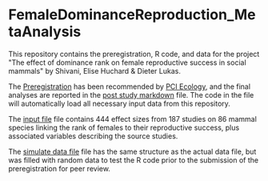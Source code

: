 # FemaleDominanceReproduction_MetaAnalysis

This repository contains the preregistration, R code, and data for the project "The effect of dominance rank on female reproductive success in social mammals" by Shivani, Elise Huchard & Dieter Lukas.

The [Preregistration](https://dieterlukas.github.io/Preregistration_MetaAnalysis_RankSuccess.html) has been recommended by [PCI Ecology](https://doi.org/10.24072/pci.ecology.100056), and the final analyses are reported in the [post study markdown](https://github.com/dieterlukas/FemaleDominanceReproduction_MetaAnalysis/blob/trunk/Manuscriptfiles/PostStudy_MetaAnalysis_RankSuccess.Rmd) file. The code in the file will automatically load all necessary input data from this repository.

The [input file](https://github.com/dieterlukas/FemaleDominanceReproduction_MetaAnalysis/blob/trunk/Inputfiles/InputData_MetaAnalysis_FemaleDominanceReproduction.csv) file contains 444 effect sizes from 187 studies on 86 mammal species linking the rank of females to their reproductive success, plus associated variables describing the source studies.

The [simulate data file](https://github.com/dieterlukas/FemaleDominanceReproduction_MetaAnalysis/blob/trunk/Inputfiles/SimulatedData_MetaAnalysis_FemaleDominanceReproduction_March2020.csv) file has the same structure as the actual data file, but was filled with random data to test the R code prior to the submission of the preregistration for peer review.


